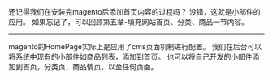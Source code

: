 还记得我们在安装完magento后添加首页内容的过程吗？
没错，这就是小部件的应用。
如果忘记了，可以回顾第五章-填充网站首页、分类、商品一节内容。

------

magento的HomePage实际上是应用了cms页面机制进行配置。
我们在后台可以将系统中现有的小部件如商品列表，添加到首页。
也可以将自己开发的小部件添加到首页，分类页，商品情页，以至任何页面。

